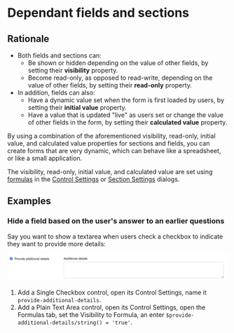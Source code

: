 # Dependant fields and sections

## Rationale

- Both fields and sections can:
    - Be shown or hidden depending on the value of other fields, by setting their **visibility** property.  
    - Become read-only, as opposed to read-write, depending on the value of other fields, by setting their **read-only** property.
- In addition, fields can also:
    - Have a dynamic value set when the form is first loaded by users, by setting their **initial value** property.
    - Have a value that is updated "live" as users set or change the value of other fields in the form, by setting their **calculated value** property.

By using a combination of the aforementioned visibility, read-only, initial value, and calculated value properties for sections and fields, you can create forms that are very dynamic, which can behave like a spreadsheet, or like a small application.

The visibility, read-only, initial value, and calculated value are set using [formulas](formulas.md) in the [Control Settings](control-settings.md) or [Section Settings](section-settings.md) dialogs.

## Examples

### Hide a field based on the user's answer to an earlier questions

Say you want to show a textarea when users check a checkbox to indicate they want to provide more details:

![Textarea shown if checkbox is checked](images/dependant-fields-sections-checkbox.png)

1. Add a Single Checkbox control, open its Control Settings, name it `provide-additional-details`.
2. Add a Plain Text Area control, open its Control Settings, open the Formulas tab, set the Visibility to Formula, an enter `$provide-additional-details/string() = 'true'`.